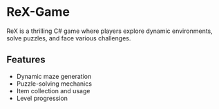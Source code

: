 # ReX-Game

ReX is a thrilling C# game where players explore dynamic environments, solve puzzles, and face various challenges. 

## Features

- Dynamic maze generation
- Puzzle-solving mechanics
- Item collection and usage
- Level progression

